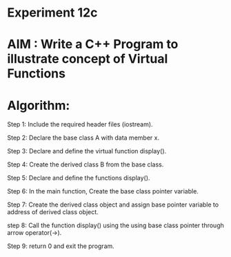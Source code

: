 #           Experiment 12c
# AIM : Write a C++ Program to illustrate concept of Virtual Functions
# Algorithm:  
Step 1: Include the required header files (iostream).

Step 2: Declare the base class A with data member x.

Step 3: Declare and define the virtual function display().

Step 4: Create the derived class B from the base class.

Step 5: Declare and define the functions display().

Step 6: In the main function, Create the base class pointer variable.

Step 7: Create the derived class object and assign base pointer variable to address of derived class object.  
  
step 8: Call the function display() using the using base class pointer through arrow operator(->).  

Step 9: return 0 and exit the program.
